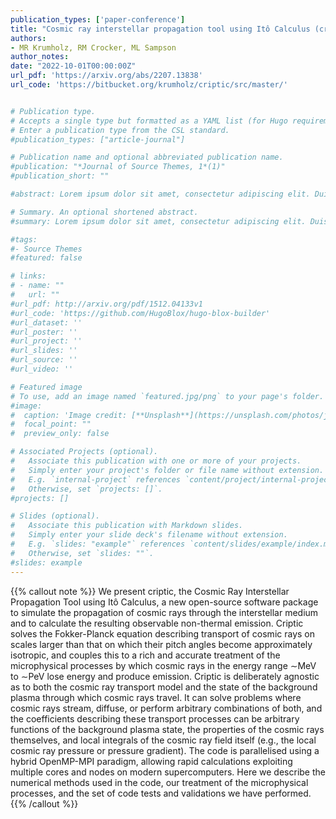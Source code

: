 ```yaml
---
publication_types: ['paper-conference']
title: "Cosmic ray interstellar propagation tool using Itô Calculus (criptic): software for simultaneous calculation of cosmic ray transport and observational signatures"
authors:
- MR Krumholz, RM Crocker, ML Sampson
author_notes:
date: "2022-10-01T00:00:00Z"
url_pdf: 'https://arxiv.org/abs/2207.13838'
url_code: 'https://bitbucket.org/krumholz/criptic/src/master/'


# Publication type.
# Accepts a single type but formatted as a YAML list (for Hugo requirements).
# Enter a publication type from the CSL standard.
#publication_types: ["article-journal"]

# Publication name and optional abbreviated publication name.
#publication: "*Journal of Source Themes, 1*(1)"
#publication_short: ""

#abstract: Lorem ipsum dolor sit amet, consectetur adipiscing elit. Duis posuere tellus ac #convallis placerat. Proin tincidunt magna sed ex sollicitudin condimentum. Sed ac faucibus dolor, #scelerisque sollicitudin nisi. Cras purus urna, suscipit quis sapien eu, pulvinar tempor diam. #Quisque risus orci, mollis id ante sit amet, gravida egestas nisl. Sed ac tempus magna. Proin in #dui enim. Donec condimentum, sem id dapibus fringilla, tellus enim condimentum arcu, nec volutpat #est felis vel metus. Vestibulum sit amet erat at nulla eleifend gravida.

# Summary. An optional shortened abstract.
#summary: Lorem ipsum dolor sit amet, consectetur adipiscing elit. Duis posuere tellus ac convallis #placerat. Proin tincidunt magna sed ex sollicitudin condimentum.

#tags:
#- Source Themes
#featured: false

# links:
# - name: ""
#   url: ""
#url_pdf: http://arxiv.org/pdf/1512.04133v1
#url_code: 'https://github.com/HugoBlox/hugo-blox-builder'
#url_dataset: ''
#url_poster: ''
#url_project: ''
#url_slides: ''
#url_source: ''
#url_video: ''

# Featured image
# To use, add an image named `featured.jpg/png` to your page's folder. 
#image:
#  caption: 'Image credit: [**Unsplash**](https://unsplash.com/photos/jdD8gXaTZsc)'
#  focal_point: ""
#  preview_only: false

# Associated Projects (optional).
#   Associate this publication with one or more of your projects.
#   Simply enter your project's folder or file name without extension.
#   E.g. `internal-project` references `content/project/internal-project/index.md`.
#   Otherwise, set `projects: []`.
#projects: []

# Slides (optional).
#   Associate this publication with Markdown slides.
#   Simply enter your slide deck's filename without extension.
#   E.g. `slides: "example"` references `content/slides/example/index.md`.
#   Otherwise, set `slides: ""`.
#slides: example
---
```


{{% callout note %}}
We present criptic, the Cosmic Ray Interstellar Propagation Tool using Itô Calculus, a new open-source software package to simulate the propagation of cosmic rays through the interstellar medium and to calculate the resulting observable non-thermal emission. Criptic solves the Fokker-Planck equation describing transport of cosmic rays on scales larger than that on which their pitch angles become approximately isotropic, and couples this to a rich and accurate treatment of the microphysical processes by which cosmic rays in the energy range ∼MeV to ∼PeV lose energy and produce emission. Criptic is deliberately agnostic as to both the cosmic ray transport model and the state of the background plasma through which cosmic rays travel. It can solve problems where cosmic rays stream, diffuse, or perform arbitrary combinations of both, and the coefficients describing these transport processes can be arbitrary functions of the background plasma state, the properties of the cosmic rays themselves, and local integrals of the cosmic ray field itself (e.g., the local cosmic ray pressure or pressure gradient). The code is parallelised using a hybrid OpenMP-MPI paradigm, allowing rapid calculations exploiting multiple cores and nodes on modern supercomputers. Here we describe the numerical methods used in the code, our treatment of the microphysical processes, and the set of code tests and validations we have performed.
{{% /callout %}}
